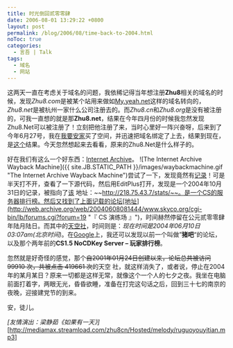 ```yaml
---
title: 时光倒回贰零零肆
date: 2006-08-01 13:29:22 +0800
layout: post
permalink: /blog/2006/08/time-back-to-2004.html
noToc: true
categories:
  - 言吾 | Talk
tags:
  - 域名
  - 网站
---
```

这两天一直在考虑关于域名的问题，我依稀记得当年想注册**Zhu8**相关的域名的时候，发现*Zhu8.com*是被某个站用来做如[My.yeah.net](http://my.yeah.net/ "网易域名转向")这样的域名转向的，*Zhu8.net*是被杭州一家什么公司注册去的。而*Zhu8.cn*和*Zhu8.org*是没有被注册的，可我一直想的就是那**Zhu8.net**，结果在今年四月份的时候我忽然发现Zhu8.Net可以被注册了！立刻把他注册了来，当时心里好一阵兴奋呀，后来到了今年6月27号，我在[我要安家](http://www.512j.com/ "我要安家")买了空间，并迅速把域名绑定了上去，结果到现在，是[这个][1]结果。今天忽然想起来去看看，原来的Zhu8.Net是什么样子的。

<!--more-->

好在我们有这么一个好东西：[Internet Archive](http://web.archive.org/collections/web.html "The Internet Archive Wayback Machine puts the history of the World Wide Web at your fingertips.")。
![The Internet Archive Wayback Machine]({{ site.JB.STATIC_PATH }}/images/waybackmachine.gif "The Internet Archive Wayback Machine")尝试了一下，发现竟然有[记录](http://web.archive.org/web/20050202165727/http://chenjun.com// "Feb 02, 2005")！可是半天打不开，查看了一下源代码，然后用EditPlus打开，发现是一个2004年10月31日的记录，被指向了[该](http://mediamax.streamload.com/zhu8cn/Hosted/web/Noname1.html "CS 1.5 NoCDKey Server - 玩家排行榜")
地址：~~http://218.75.43.7/stats/~~。是一个CS的服务器排行榜。然后又找到了上面记载的论坛[地址](http://web.archive.org/web/20040608081444/www.skyco.org/cgi-bin/lb/forums.cgi?forum=19 "『 CS 演练场 』")，时间赫然停留在公元贰零零肆年陆月陆日。而其中的[天空社](http://web.archive.org/web/20040609190650/www.skyco.org/cgi-bin/lb/leoboard.cgi "天空 社")，时间则是：*现在时间是2004年06月10日 03:07am(北京时间)*。在[Google](http://www.google.com/search?hl=zh-CN&newwindow=1&q=site%3A218.75.43.7&lr= "site:218.75.43.7 - Google 搜索")上，我还可以发现以前一个叫做”**猪吧**“的论坛，以及那个两年前的**CS1.5 NoCDKey Server – 玩家排行榜**。

忽然就是好奇怪的感觉，那个~~自2001年01月24日创建以来，论坛总共被访问 99910 次，共被点击 419661 次~~的天空
社，就这样消失了，或者说，停止在2004年的某月某日？原来一切都是这样无常，就像这个一个人的七夕之夜。我坐在电脑前面打着字，两眼无光，昏昏欲睡，准备在打完这句话之后，回到三十七的南京的夜晚，迎接建党节的到来。

安，徒儿。

*[友情演出：梁静茹《如果有一天》]*[http://mediamax.streamload.com/zhu8cn/Hosted/melody/ruguoyouyitian.mp3]

 [1]: http://chenjun.com/blog/2006/07/google-ban-zhu8-net.html "我被Google封了？"